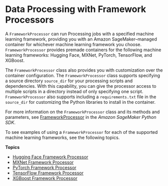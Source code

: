 # Data Processing with Framework Processors<a name="processing-job-frameworks"></a>

A `FrameworkProcessor` can run Processing jobs with a specified machine learning framework, providing you with an Amazon SageMaker–managed container for whichever machine learning framework you choose\. `FrameworkProcessor` provides premade containers for the following machine learning frameworks: Hugging Face, MXNet, PyTorch, TensorFlow, and XGBoost\.

The `FrameworkProcessor` class also provides you with customization over the container configuration\. The `FrameworkProcessor` class supports specifying a source directory `source_dir` for your processing scripts and dependencies\. With this capability, you can give the processor access to multiple scripts in a directory instead of only specifying one script\. `FrameworkProcessor` also supports including a `requirements.txt` file in the `source_dir` for customizing the Python libraries to install in the container\.

For more information on the `FrameworkProcessor` class and its methods and parameters, see [FrameworkProcessor](https://sagemaker.readthedocs.io/en/stable/api/training/processing.html#sagemaker.processing.FrameworkProcessor) in the *Amazon SageMaker Python SDK*\.

To see examples of using a `FrameworkProcessor` for each of the supported machine learning frameworks, see the following topics\.

**Topics**
+ [Hugging Face Framework Processor](processing-job-frameworks-hugging-face.md)
+ [MXNet Framework Processor](processing-job-frameworks-mxnet.md)
+ [PyTorch Framework Processor](processing-job-frameworks-pytorch.md)
+ [TensorFlow Framework Processor](processing-job-frameworks-tensorflow.md)
+ [XGBoost Framework Processor](processing-job-frameworks-xgboost.md)